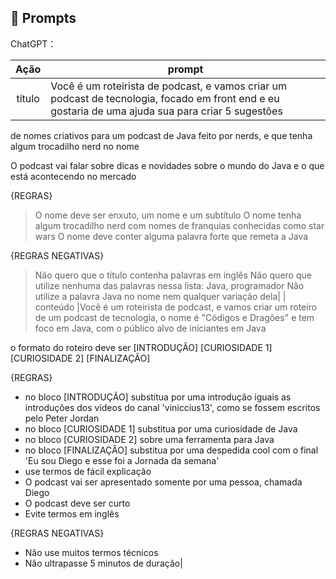 ## 🧠 Prompts


ChatGPT：

|   Ação   | prompt                                                                                                                                                                                                                                                                         |
| :------: | ------------------------------------------------------------------------------------------------------------------------------------------------------------------------------------------------------------------------------------------------------------------------------ |
|  título  | Você é um roteirista de podcast, e vamos criar um podcast de tecnologia, focado em front end e eu gostaria de uma ajuda sua para criar 5 sugestões
de nomes criativos para um podcast de Java feito por nerds, e que tenha algum trocadilho nerd no nome 

O podcast vai falar sobre dicas e novidades sobre o mundo do Java e o que está acontecendo no mercado 

{REGRAS}

>O nome deve ser enxuto, um nome e um subtítulo 
>O nome tenha algum trocadilho nerd com nomes de franquias conhecidas como star wars
>O nome deve conter alguma palavra forte que remeta a Java

{REGRAS NEGATIVAS}

>Não quero que o título contenha palavras em inglês 
>Não quero que utilize nenhuma das palavras nessa lista: Java, programador 
>Não utilize a palavra Java no nome nem qualquer variação dela|
| conteúdo |Você é um roteirista de podcast, e vamos criar um roteiro de um podcast de tecnologia, o nome é "Códigos e Dragões" e tem foco em Java, com o público alvo de iniciantes em Java 

o formato do roteiro deve ser
[INTRODUÇÃO]
[CURIOSIDADE 1]
[CURIOSIDADE 2]
[FINALIZAÇÃO]

{REGRAS}

- no bloco [INTRODUÇÃO] substitua por uma introdução iguais as introduções dos vídeos do canal 'viniccius13', como se fossem escritos pelo Peter Jordan
- no bloco [CURIOSIDADE 1] substitua por uma curiosidade de Java
- no bloco [CURIOSIDADE 2] sobre uma ferramenta para Java 
- no bloco [FINALIZAÇÃO] substitua por uma despedida cool com o final 'Eu sou Diego e esse foi a Jornada da semana' 
- use termos de fácil explicação
- O podcast vai ser apresentado somente por uma pessoa, chamada Diego
- O podcast deve ser curto
- Evite termos em inglês

{REGRAS NEGATIVAS}

- Não use muitos termos técnicos
- Não ultrapasse 5 minutos de duração|

